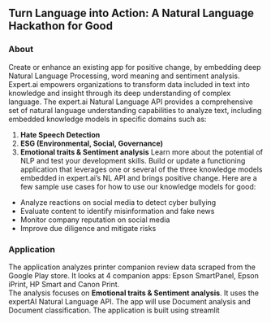## Turn Language into Action: A Natural Language Hackathon for Good

### About
Create or enhance an existing app for positive change, by embedding deep Natural Language Processing, word meaning and sentiment analysis.
Expert.ai empowers organizations to transform data included in text into knowledge and insight through its deep understanding of complex language. The expert.ai Natural Language API provides a comprehensive set of natural language understanding capabilities to analyze text, including embedded knowledge models in specific domains such as:

1) **Hate Speech Detection**
2) **ESG (Environmental, Social, Governance)**
3) **Emotional traits & Sentiment analysis**
Learn more about the potential of NLP and test your development skills. Build or update a functioning application that leverages one or several of the three knowledge models embedded in expert.ai’s NL API and brings positive change. Here are a few sample use cases for how to use our knowledge models for good:

- Analyze reactions on social media to detect cyber bullying
- Evaluate content to identify misinformation and fake news
- Monitor company reputation on social media
- Improve due diligence and mitigate risks

### Application
The application analyzes printer companion review data scraped from the Google Play store.  It looks at 4 companion apps: Epson SmartPanel, Epson iPrint, HP Smart and Canon Print.  
The analysis focuses on **Emotional traits & Sentiment analysis**. It uses the expertAI Natural Language API.  The app will use Document analysis and Document classification.
The application is built using streamlit
